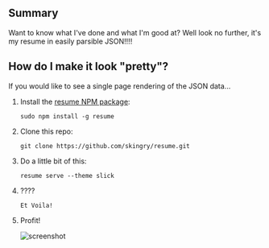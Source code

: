 ## Summary

Want to know what I've done and what I'm good at?  Well look no further, it's my resume in easily parsible JSON!!!!

## How do I make it look "pretty"?

If you would like to see a single page rendering of the JSON data...

1. Install the [resume NPM package](https://jsonresume.org/):

   ```
   sudo npm install -g resume
   ```

2. Clone this repo:

   ```
   git clone https://github.com/skingry/resume.git
   ```

3. Do a little bit of this:

   ```
   resume serve --theme slick
   ```

4. ????

   ```
   Et Voila!
   ```

5. Profit!

   ![screenshot](https://media.giphy.com/media/9o67upvAnOqRy/giphy.gif)


